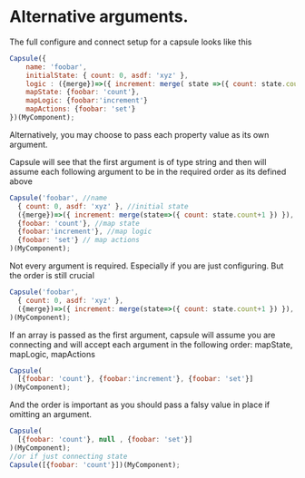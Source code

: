 # Alternative arguments.

The full configure and connect setup for a capsule looks like this

```js
Capsule({
    name: 'foobar', 
    initialState: { count: 0, asdf: 'xyz' },
    logic : ({merge})=>({ increment: merge( state =>({ count: state.count + 1 }) }),
    mapState: {foobar: 'count'},
    mapLogic: {foobar:'increment'}
    mapActions: {foobar: 'set'}
})(MyComponent); 

```

Alternatively, you may choose to pass each property value as its own argument. 

Capsule will see that the first argument is of type string 
and then will assume each following argument to be in the required order as its defined above

```js
Capsule('foobar', //name
  { count: 0, asdf: 'xyz' }, //initial state
  ({merge})=>({ increment: merge(state=>({ count: state.count+1 }) }), //logic
  {foobar: 'count'}, //map state
  {foobar:'increment'}, //map logic
  {foobar: 'set'} // map actions
)(MyComponent); 
```
Not every argument is required. Especially if you are just configuring. But the order is still crucial
```js
Capsule('foobar', 
  { count: 0, asdf: 'xyz' },
  ({merge})=>({ increment: merge(state=>({ count: state.count+1 }) }), 
)(MyComponent); 
```

If an array is passed as the first argument, capsule will assume you are connecting and will accept each argument 
in the following order: mapState, mapLogic, mapActions

```js
Capsule(
  [{foobar: 'count'}, {foobar:'increment'}, {foobar: 'set'}]
)(MyComponent);
```
And the order is important as you should pass a falsy value in place if omitting an argument.
```js
Capsule(
  [{foobar: 'count'}, null , {foobar: 'set'}]
)(MyComponent);
//or if just connecting state
Capsule([{foobar: 'count'}])(MyComponent);
```



